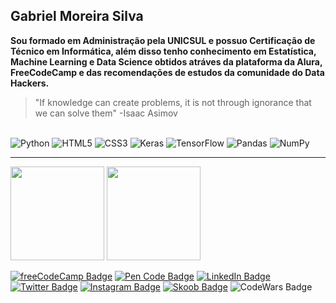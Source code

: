 ## Gabriel Moreira Silva

**Sou formado em Administração pela UNICSUL e possuo Certificação de Técnico em Informática, além disso tenho conhecimento em Estatística, Machine Learning e Data Science obtidos atráves da plataforma da Alura, FreeCodeCamp e das recomendações de estudos da comunidade do Data Hackers.**

> "If knowledge can create problems, it is not through ignorance that we can solve them"
-Isaac Asimov

<div style="display: inline_block"><br>
<img alt="Python" src="https://img.shields.io/badge/python-%2314354C.svg?style=for-the-badge&logo=python&logoColor=white"/> 
<img alt="HTML5" src="https://img.shields.io/badge/html5-%23E34F26.svg?style=for-the-badge&logo=html5&logoColor=white"/> 
<img alt="CSS3" src="https://img.shields.io/badge/css3-%231572B6.svg?style=for-the-badge&logo=css3&logoColor=white"/>
<img alt="Keras" src="https://img.shields.io/badge/Keras-%23D00000.svg?style=for-the-badge&logo=Keras&logoColor=white"/> 
<img alt="TensorFlow" src="https://img.shields.io/badge/TensorFlow-%23FF6F00.svg?style=for-the-badge&logo=TensorFlow&logoColor=white" /> 
<img alt="Pandas" src="https://img.shields.io/badge/pandas-%23150458.svg?style=for-the-badge&logo=pandas&logoColor=white" /> 
<img alt="NumPy" src="https://img.shields.io/badge/numpy-%23013243.svg?style=for-the-badge&logo=numpy&logoColor=white" />
</div>

***
<div>
<img height="150em" src="https://github-readme-stats.vercel.app/api?username=GabMoreiraSilva&layout=compact&langs_count=7&theme=merko"/>
<img height="150em" src="https://github-readme-stats.vercel.app/api/top-langs/?username=GabMoreiraSilva&layout=compact&langs_count=7&theme=merko"/>
</div>

[![freeCodeCamp Badge](https://img.shields.io/badge/FreeCodeCamp-A10220?style=style=flat-squarelabelColor=A10220&logo=Freecodecamp&logoColor=white&link=https://www.freecodecamp.org/gabmoreirasilva)](https://www.freecodecamp.org/gabmoreirasilva) [![Pen Code Badge](https://img.shields.io/badge/Codepen-A10220?style=style=flat-squarelabelColor=A10220&logo=Codepen&logoColor=white&link=https:https://codepen.io/Barboca)](https://codepen.io/Barboca) [![LinkedIn Badge](https://img.shields.io/badge/LinkedIn-A10220?style=flat-square&labelColor=A10220&logo=linkedin&logoColor=white&link=https://www.linkedin.com/in/gabriel-moreira-silva-1aab98163/)](https://www.linkedin.com/in/gabriel-moreira-silva-1aab98163/) [![Twitter Badge](https://img.shields.io/badge/-gmoreirasilva1-A10220?style=flat-square&labelColor=A10220&logo=twitter&logoColor=white&link=https://twitter.com/gmoreirasilva1)](https://twitter.com/gmoreirasilva1) [![Instagram Badge](https://img.shields.io/badge/-@g.moreirasilva-A10220?style=flat-square&labelColor=A10220&logo=instagram&logoColor=white&link=https://instagram.com/g.moreirasilva)](https://instagram.com/g.moreirasilva) [![Skoob Badge](https://img.shields.io/badge/Skoob-A10220?style=flat-square&labelColor=A10220&&logo=bookstack&logoColor=white)](https://www.skoob.com.br/perfil/GabMoreiraSilva) ![CodeWars Badge](https://www.codewars.com/users/GabMoreiraSilva/badges/micro)
